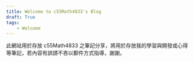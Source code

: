 ```yaml
---
title: Welcome to c55Math4833's Blog
draft: True
tags: 
    - Welcome
---
```


此網站用於存放 c55Math4833 之筆記分享，將用於存放我的學習與開發或心得等筆記，若內容有誤請不吝以郵件方式指導，謝謝。
